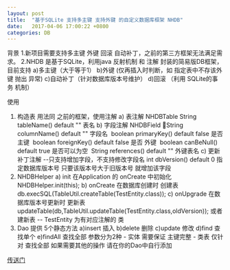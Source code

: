 ```yaml
---
layout: post
title:  "基于SQLite 支持多主键 支持外键 的自定义数据库框架 NHDB"
date:   2017-04-06 17:00:22 +0800
categories: DB
---
```


背景
1.新项目需要支持多主键 外键 回滚 自动补丁，之前的第三方框架无法满足需求。
2.NHDB 是基于SQLite，利用java 反射机制 和 注解 封装的简易版DB框架，目前支持 
	a)多主键（大于等于1）
	b)外键 (仅再插入时判断，如 指定表中不存该外键 抛出 异常)
	c)自动补丁（针对数据库版本号维护）
	d)回滚 （利用 SQLite的事务 机制）

使用
1. 构造表 用法同 之前的框架，使用注解
	a) 表注解 NHDBTable
		String tableName() default "" 表名
	b) 字段注解 NHDBField
		String columnName() default "" 字段名 		boolean primaryKey() default false 是否主键 		boolean foreignKey() default false 是否 外键 		boolean canBeNull() default true 是否可以为空 		String references() default "" 外键表名
	c) 更新补丁注解 --只支持增加字段，不支持修改字段名
		int dbVersion() default 0 指定数据库版本号 只要该版本号大于旧版本号 就增加该字段
2. NHDBHelper
	a) init 
		在Application 的 onCreate 中初始化 NHDBHelper.init(this);
	b) onCreate
		在数据库创建时 创建表 db.execSQL(TableUtil.createTable(TestEntity.class));
	c) onUpgrade
		在数据库版本号更新时 更新表 		updateTable(db,TableUtil.updateTable(TestEntity.class,oldVersion));
		或者 建新表
	-- TestEntity 为有对应注解的 类
3. Dao
	提供 5个静态方法 
		a)insert 插入
		b)delete 删除
		c)update 修改
		d)find 查找单个
		e)findAll 查找全部
		参数分为2种
			- 实体 需要保证 主键完整
			- 类表 仅针对 查找全部
		如果需要其他的操作 请在你的Dao中自行添加

[传送门](https://github.com/fanshidong1993/NHDBDemo)
		



